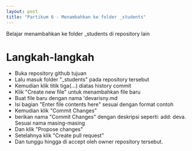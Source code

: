 ```yaml
---
layout: post
title: "Partikum 6 - Menambahkan ke folder _students"
---
```


Belajar menambahkan ke folder _students di repository lain

# Langkah-langkah
- Buka repository github tujuan
- Lalu masuk folder "_students" pada repository tersebut
- Kemudian klik titik tiga(...) diatas history commit
- Klik "Create new file" untuk menambahkan file baru 
- Buat file baru dengan nama 'devarisny.md
- Isi bagian "Enter file contents here" sesuai dengan format contoh
- Kemudian klik "Commit Changes"
- berikan nama "Commit Changes" dengan deskripsi seperti:  add: deva. Sesuai nama masing-masing
- Dan klik "Propose changes"
- Setelahnya klik "Create pull request"
- Dan tunggu hingga di accept oleh owner repository tersebut.
